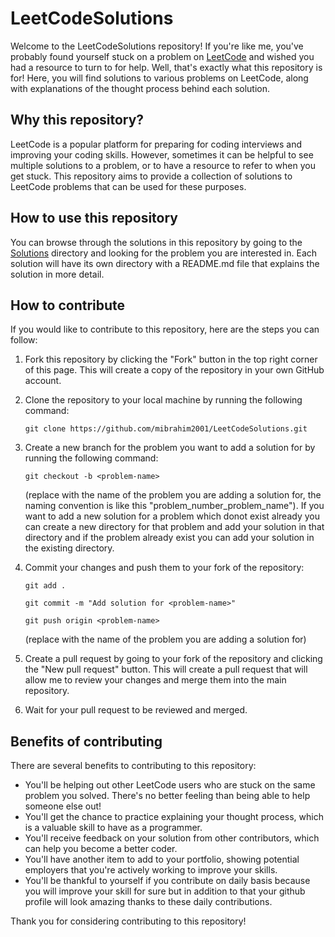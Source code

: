 # LeetCodeSolutions

Welcome to the LeetCodeSolutions repository! If you're like me, you've probably found yourself stuck on a problem on [LeetCode](https://leetcode.com/) and wished you had a resource to turn to for help. Well, that's exactly what this repository is for! Here, you will find solutions to various problems on LeetCode, along with explanations of the thought process behind each solution.

## Why this repository?

LeetCode is a popular platform for preparing for coding interviews and improving your coding skills. However, sometimes it can be helpful to see multiple solutions to a problem, or to have a resource to refer to when you get stuck. This repository aims to provide a collection of solutions to LeetCode problems that can be used for these purposes.

## How to use this repository

You can browse through the solutions in this repository by going to the [Solutions](https://github.com/mibrahim2001/LeetCodeSolutions/tree/master/Solutions) directory and looking for the problem you are interested in. Each solution will have its own directory with a README.md file that explains the solution in more detail.

## How to contribute

If you would like to contribute to this repository, here are the steps you can follow:

1. Fork this repository by clicking the "Fork" button in the top right corner of this page. This will create a copy of the repository in your own GitHub account.

2. Clone the repository to your local machine by running the following command:

   `git clone https://github.com/mibrahim2001/LeetCodeSolutions.git`

3. Create a new branch for the problem you want to add a solution for by running the following command:

   `git checkout -b <problem-name>`

   (replace <problem-name> with the name of the problem you are adding a solution for, the naming convention is like this "problem_number_problem_name"). If you want to add a new solution for a problem which donot exist already you can create a new directory for that problem and add your solution in that directory and if the problem already exist you can add your solution in the existing directory.

4. Commit your changes and push them to your fork of the repository:

   `git add .`

   `git commit -m "Add solution for <problem-name>"`

   `git push origin <problem-name>`

   (replace <problem-name> with the name of the problem you are adding a solution for)

5. Create a pull request by going to your fork of the repository and clicking the "New pull request" button. This will create a pull request that will allow me to review your changes and merge them into the main repository.

6. Wait for your pull request to be reviewed and merged.

## Benefits of contributing

There are several benefits to contributing to this repository:

- You'll be helping out other LeetCode users who are stuck on the same problem you solved. There's no better feeling than being able to help someone else out!
- You'll get the chance to practice explaining your thought process, which is a valuable skill to have as a programmer.
- You'll receive feedback on your solution from other contributors, which can help you become a better coder.
- You'll have another item to add to your portfolio, showing potential employers that you're actively working to improve your skills.
- You'll be thankful to yourself if you contribute on daily basis because you will improve your skill for sure but in addition to that your github profile will look amazing thanks to these daily contributions.

Thank you for considering contributing to this repository!
